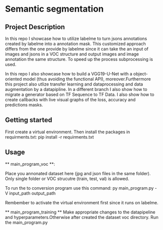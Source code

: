 # Semantic segmentation

## Project Description
In this repo I showcase how to utilize labelme to turn jsons annotations created by labelme into a annotation mask. This customized approach differs from the one provide by labelme since it can take the an input of images and jsons in a VOC structure and output images and image annotation the same structure. To speed up the process subprocessing is used.

In this repo I also showcase how to build a VGG19-U-Net with a object-oriented model (thus avoiding the functional API), moreover.Furthermore this project also utlize transfer learning and dataprocessing and data augmentation by a datapipline.
In a different branch I also show how to migrate a generator based on TF Sequence to TF Data. I also show how to create callbacks with live visual graphs of the loss, accuracy and predictions masks.

## Getting started

First create a virtual environment.
Then install the packages in requirments.txt:
pip install -r requirments.txt

## Usage
** main_program_voc **:

Place you annonated dataset here (jpg and json files in the same folder). Only single folder or VOC strucutre (train, test, val) is allowed.

To run the to conversion program use this command:
py main_program.py -V input_path output_path


Rembember to activate the virtual environment first since it runs on labelme.


** main_program_training **
Make appropriate changes to the datapipeline and hyperparameters.Otherwise after created the dataset voc directory. 
Run the main_program.py
 

